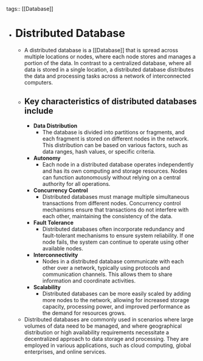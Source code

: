 tags:: [[Database]]

- # Distributed Database
	- A distributed database is a [[Database]] that is spread across multiple locations or nodes, where each node stores and manages a portion of the data. In contrast to a centralized database, where all data is stored in a single location, a distributed database distributes the data and processing tasks across a network of interconnected computers.
	- ## Key characteristics of distributed databases include
		- **Data Distribution**
			- The database is divided into partitions or fragments, and each fragment is stored on different nodes in the network. This distribution can be based on various factors, such as data ranges, hash values, or specific criteria.
		- **Autonomy**
			- Each node in a distributed database operates independently and has its own computing and storage resources. Nodes can function autonomously without relying on a central authority for all operations.
		- **Concurrency Control**
			- Distributed databases must manage multiple simultaneous transactions from different nodes. Concurrency control mechanisms ensure that transactions do not interfere with each other, maintaining the consistency of the data.
		- **Fault Tolerance**
			- Distributed databases often incorporate redundancy and fault-tolerant mechanisms to ensure system reliability. If one node fails, the system can continue to operate using other available nodes.
		- **Interconnectivity**
			- Nodes in a distributed database communicate with each other over a network, typically using protocols and communication channels. This allows them to share information and coordinate activities.
		- **Scalability**
			- Distributed databases can be more easily scaled by adding more nodes to the network, allowing for increased storage capacity, processing power, and improved performance as the demand for resources grows.
	- Distributed databases are commonly used in scenarios where large volumes of data need to be managed, and where geographical distribution or high availability requirements necessitate a decentralized approach to data storage and processing. They are employed in various applications, such as cloud computing, global enterprises, and online services.